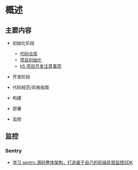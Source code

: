 # 概述

## 主要内容

- 初始化阶段
  - [代码仓库](./project/repository.md)
  - [项目初始化](./project/init.md)
  - [h5 项目开发注意事项](./project/h5-project.md)
- 开发阶段

- 代码规范/风格指南

- 构建

- 部署

- 监控

## 监控

### Sentry

- [学习 sentry 源码整体架构，打造属于自己的前端异常监控SDK](https://cloud.tencent.com/developer/article/1601166)
